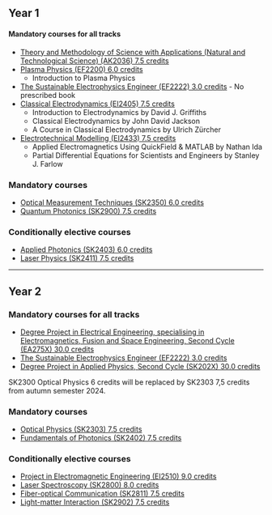## Year 1
#### Mandatory courses for all tracks

-   [Theory and Methodology of Science with Applications (Natural and Technological Science) (AK2036) 7.5 credits](https://www.kth.se/student/kurser/kurs/AK2036?l=en) 
-   [Plasma Physics (EF2200) 6.0 credits](https://www.kth.se/student/kurser/kurs/EF2200?l=en)
	- Introduction to Plasma Physics 
-   [The Sustainable Electrophysics Engineer (EF2222) 3.0 credits](https://www.kth.se/student/kurser/kurs/EF2222?l=en) - No prescribed book
-   [Classical Electrodynamics (EI2405) 7.5 credits](https://www.kth.se/student/kurser/kurs/EI2405?l=en) 
	- Introduction to Electrodynamics by David J. Griffiths
	- Classical Electrodynamics by John David Jackson
	- A Course in Classical Electrodynamics by Ulrich Zürcher
-   [Electrotechnical Modelling (EI2433) 7.5 credits](https://www.kth.se/student/kurser/kurs/EI2433?l=en)
	- Applied Electromagnetics Using QuickField & MATLAB by Nathan Ida
	- Partial Differential Equations for Scientists and Engineers by Stanley J. Farlow


### Mandatory courses

-   [Optical Measurement Techniques (SK2350) 6.0 credits](https://www.kth.se/student/kurser/kurs/SK2350?l=en)
-   [Quantum Photonics (SK2900) 7.5 credits](https://www.kth.se/student/kurser/kurs/SK2900?l=en)

### Conditionally elective courses

-   [Applied Photonics (SK2403) 6.0 credits](https://www.kth.se/student/kurser/kurs/SK2403?l=en)
-   [Laser Physics (SK2411) 7.5 credits](https://www.kth.se/student/kurser/kurs/SK2411?l=en)

-----------------------------------------------------------
## Year 2
### Mandatory courses for all tracks

-   [Degree Project in Electrical Engineering, specialising in Electromagnetics, Fusion and Space Engineering, Second Cycle (EA275X) 30.0 credits](https://www.kth.se/student/kurser/kurs/EA275X?l=en)
-   [The Sustainable Electrophysics Engineer (EF2222) 3.0 credits](https://www.kth.se/student/kurser/kurs/EF2222?l=en)
-   [Degree Project in Applied Physics, Second Cycle (SK202X) 30.0 credits](https://www.kth.se/student/kurser/kurs/SK202X?l=en)

SK2300 Optical Physics 6 credits will be replaced by SK2303 7,5 credits from autumn semester 2024.

### Mandatory courses

-   [Optical Physics (SK2303) 7.5 credits](https://www.kth.se/student/kurser/kurs/SK2303?l=en)
-   [Fundamentals of Photonics (SK2402) 7.5 credits](https://www.kth.se/student/kurser/kurs/SK2402?l=en)

### Conditionally elective courses

-   [Project in Electromagnetic Engineering (EI2510) 9.0 credits](https://www.kth.se/student/kurser/kurs/EI2510?l=en)
-   [Laser Spectroscopy (SK2800) 8.0 credits](https://www.kth.se/student/kurser/kurs/SK2800?l=en)
-   [Fiber-optical Communication (SK2811) 7.5 credits](https://www.kth.se/student/kurser/kurs/SK2811?l=en)
-   [Light-matter Interaction (SK2902) 7.5 credits](https://www.kth.se/student/kurser/kurs/SK2902?l=en)

